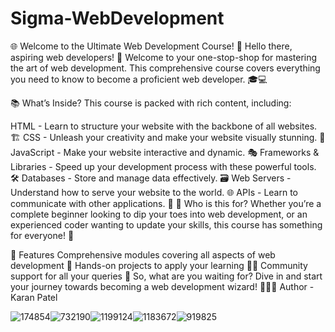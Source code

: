 # Sigma-WebDevelopment
🌐 Welcome to the Ultimate Web Development Course! 🚀
Hello there, aspiring web developers! 👋 Welcome to your one-stop-shop for mastering the art of web development. This comprehensive course covers everything you need to know to become a proficient web developer. 🎓💻

📚 What’s Inside?
This course is packed with rich content, including:

HTML - Learn to structure your website with the backbone of all websites. 🏗️
CSS - Unleash your creativity and make your website visually stunning. 🎨
JavaScript - Make your website interactive and dynamic. 🎭
Frameworks & Libraries - Speed up your development process with these powerful tools. 🛠️
Databases - Store and manage data effectively. 🗃️
Web Servers - Understand how to serve your website to the world. 🌐
APIs - Learn to communicate with other applications. 📡
🎯 Who is this for?
Whether you’re a complete beginner looking to dip your toes into web development, or an experienced coder wanting to update your skills, this course has something for everyone! 👥

🌟 Features
Comprehensive modules covering all aspects of web development 📖
Hands-on projects to apply your learning 🏋️‍♀️
Community support for all your queries 👥
So, what are you waiting for? Dive in and start your journey towards becoming a web development wizard! 🧙‍♂️🌟
Author - Karan Patel


![174854](https://github.com/karanop001018/Sigma-WebDevelopment/assets/96780293/47f6c34a-eb78-453e-b51f-46e59d9712d2)![732190](https://github.com/karanop001018/Sigma-WebDevelopment/assets/96780293/b85808ff-dd0a-448a-a5d3-a3e55a99c07e)![1199124](https://github.com/karanop001018/Sigma-WebDevelopment/assets/96780293/e7257e81-32cd-40e1-b653-7394251da809)![1183672](https://github.com/karanop001018/Sigma-WebDevelopment/assets/96780293/3a87a3da-4883-4de2-8d73-d7cdf5a8c90d)![919825](https://github.com/karanop001018/Sigma-WebDevelopment/assets/96780293/01656a2a-bfa9-40c0-ba8e-4152da247c86)









